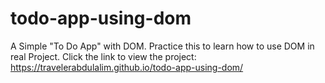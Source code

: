 # todo-app-using-dom
A Simple "To Do App" with DOM. Practice this to learn how to use DOM in real Project.
Click the link to view the project: https://travelerabdulalim.github.io/todo-app-using-dom/
